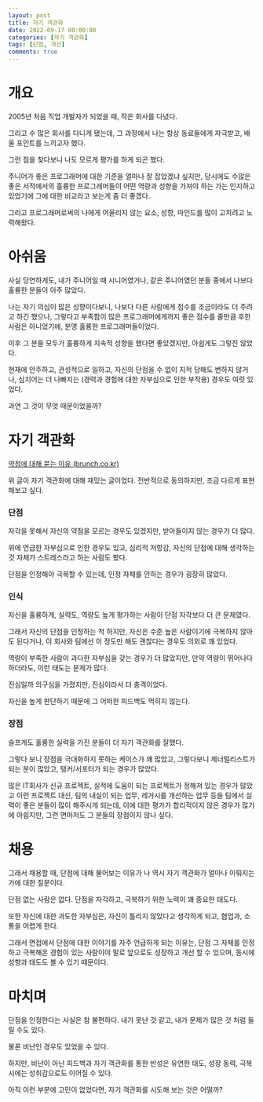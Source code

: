 ```yaml
---
layout: post
title: 자기 객관화
date: 2022-09-17 00:00:00
categories: [자기 객관화]
tags: [단점, 개선]
comments: true
---
```


# 개요

2005년 처음 직업 개발자가 되었을 때, 작은 회사를 다녔다.

그리고 수 많은 회사를 다니게 됐는데, 그 과정에서 나는 항상 동료들에게 자극받고, 배울 포인트를 느끼고자 했다.

그런 점을 찾다보니 나도 모르게 평가를 하게 되곤 했다.

주니어가 좋은 프로그래머에 대한 기준을 얼마나 잘 잡았겠냐 싶지만, 당시에도 수많은 좋은 서적에서의 훌륭한 프로그래머들이 어떤 역량과 성향을 가져야 하는 가는 인지하고 있었기에 그에 대한 비교라고 보는게 좀 더 좋겠다.

그리고 프로그래머로써의 나에게 어울리지 않는 요소, 성향, 마인드를 많이 고치려고 노력해왔다.

# 아쉬움

사실 당연하게도, 내가 주니어일 때 시니어였거나, 같은 주니어였던 분들 중에서 나보다 훌륭한 분들이 아주 많았다.

나는 자기 의심이 많은 성향이다보니, 나보다 다른 사람에게 점수를 조금이라도 더 주려고 하긴 했으나, 그렇다고 부족함이 많은 프로그래머에게까지 좋은 점수를 줄만큼 후한 사람은 아니었기에, 분명 훌륭한 프로그래머들이었다.

이후 그 분들 모두가 훌륭하게 지속적 성향을 했다면 좋았겠지만, 아쉽게도 그렇진 않았다.

현재에 안주하고, 관성적으로 일하고, 자신의 단점을 수 없이 지적 당해도 변하지 않거나, 심지어는 더 나빠지는 (경력과 경험에 대한 자부심으로 인한 부작용) 경우도 여럿 있었다.

과연 그 것이 무엇 때문이었을까?

# 자기 객관화

[약점에 대해 묻는 이유 (brunch.co.kr)](https://brunch.co.kr/@kangsunseng/1094)

위 글이 자기 객관화에 대해 재밌는 글이었다. 전반적으로 동의하지만, 조금 다르게 표현해보고 싶다.

### 단점

자각을 못해서 자신의 약점을 모르는 경우도 있겠지만, 받아들이지 않는 경우가 더 많다.

위에 언급한 자부심으로 인한 경우도 있고, 심리적 저항감, 자신의 단점에 대해 생각하는 것 자체가 스트레스라고 하는 사람도 봤다.

단점을 인정해야 극복할 수 있는데, 인정 자체를 안하는 경우가 굉장히 많았다.

### 인식

자신을 훌륭하게, 실력도, 역량도 높게 평가하는 사람이 단점 자각보다 더 큰 문제였다.

그래서 자신의 단점을 인정하는 척 하지만, 자신은 수준 높은 사람이기에 극복하지 않아도 된다거나, 이 회사와 팀에선 이 정도만 해도 괜찮다는 경우도 의외로 꽤 있었다.

역량이 부족한 사람이 과다한 자부심을 갖는 경우가 더 많았지만, 만약 역량이 뛰어나다 하더라도, 이런 태도는 문제가 많다.

진심일까 의구심을 가졌지만, 진심이라서 더 충격이었다. 

자신을 높게 판단하기 때문에 그 어떠한 피드백도 먹히지 않는다. 

### 장점

슬프게도 훌륭한 실력을 가진 분들이 더 자기 객관화를 잘했다.

그렇다 보니 장점을 극대화하지 못하는 케이스가 꽤 많았고, 그렇다보니 제너럴리스트가 되는 분이 많았고, 탱커/서포터가 되는 경우가 많았다.

많은 IT회사가 신규 프로젝트, 실적에 도움이 되는 프로젝트가 정해져 있는 경우가 많았고 이런 프로젝트 대신, 팀의 내실이 되는 업무, 레거시를 개선하는 업무 등을 팀에서 실력이 좋은 분들이 많이 해주시게 되는데, 이에 대한 평가가 합리적이지 않은 경우가 많기에 아쉽지만, 그런 면마저도 그 분들의 장점이지 않나 싶다.

# 채용

그래서 채용할 때, 단점에 대해 물어보는 이유가 나 역시 자기 객관화가 얼마나 이뤄지는가에 대한 질문이다.

단점 없는 사람은 없다. 단점을 자각하고, 극복하기 위한 노력이 꽤 중요한 태도다.

또한 자신에 대한 과도한 자부심은, 자신이 틀리지 않았다고 생각하게 되고, 협업과, 소통을 어렵게 한다.

그래서 면접에서 단점에 대한 이야기를 자주 언급하게 되는 이유는, 단점 그 자체를 인정하고 극복해온 경험이 있는 사람이야 말로 앞으로도 성장하고 개선 할 수 있으며, 동시에 성향과 태도도 볼 수 있기 때문이다.

# 마치며

단점을 인정한다는 사실은 참 불편하다. 내가 못난 것 같고, 내가 문제가 많은 것 처럼 들릴 수도 있다.

물론 비난인 경우도 있었을 수 있다.

하지만, 비난이 아닌 피드백과 자기 객관화를 통한 반성은 유연한 태도, 성장 동력, 극복 시에는 성취감으로도 이어질 수 있다.

아직 이런 부분에 고민이 없었다면, 자기 객관화를 시도해 보는 것은 어떨까?